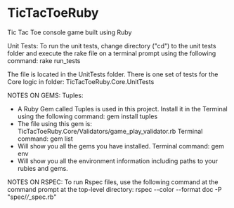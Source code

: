 # TicTacToeRuby
Tic Tac Toe console game built using Ruby

Unit Tests:
To run the unit tests, change directory ("cd") to the unit tests folder and execute the rake file on a terminal prompt using the following command: 
rake run_tests

The file is located in the UnitTests folder. There is one set of tests for the Core logic in
folder: TicTacToeRuby.Core.UnitTests

NOTES ON GEMS:
Tuples:
- A Ruby Gem called Tuples is used in this project. Install it in the Terminal using the following command:
gem install tuples
- The file using this gem is: TicTacToeRuby.Core/Validators/game_play_validator.rb
Terminal command: gem list
- Will show you all the gems you have installed.
Terminal command: gem env
- Will show you all the environment information including paths to your rubies and gems.


NOTES ON RSPEC:
To run Rspec files, use the following command at the command prompt at the top-level directory:
rspec --color --format doc -P "spec/*/*_spec.rb"
